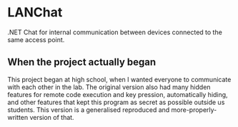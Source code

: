 # LANChat
.NET Chat for internal communication between devices connected to the same access point.

<h2>When the project actually began</h2>
This project began at high school, when I wanted everyone to communicate with each other in the lab. The original version also had many hidden features for remote code execution and key pression, automatically hiding, and other features that kept this program as secret as possible outside us students. This version is a generalised reproduced and more-properly-written version of that.
